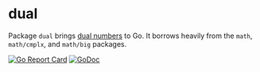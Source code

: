 # dual

Package `dual` brings [dual numbers](https://en.wikipedia.org/wiki/Dual_number) to Go. It borrows heavily from the `math`, `math/cmplx`, and `math/big` packages.

[![Go Report Card](https://goreportcard.com/badge/gojp/goreportcard)](https://goreportcard.com/report/github.com/meirizarrygelpi/dual) [![GoDoc](https://godoc.org/github.com/meirizarrygelpi/dual?status.svg)](https://godoc.org/github.com/meirizarrygelpi/dual)